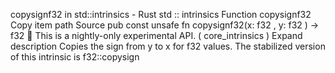 copysignf32 in std::intrinsics - Rust
std
::
intrinsics
Function
copysignf32
Copy item path
Source
pub const unsafe fn copysignf32(x:
f32
, y:
f32
) ->
f32
🔬
This is a nightly-only experimental API. (
core_intrinsics
)
Expand description
Copies the sign from
y
to
x
for
f32
values.
The stabilized version of this intrinsic is
f32::copysign
